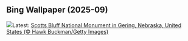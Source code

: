 ## Bing Wallpaper (2025-09)
![](https://www.bing.com/th?id=OHR.ScottsBluff_EN-CA3033262054_UHD.jpg&w=1000)Latest: [Scotts Bluff National Monument in Gering, Nebraska, United States (© Hawk Buckman/Getty Images)](https://www.bing.com/th?id=OHR.ScottsBluff_EN-CA3033262054_UHD.jpg)